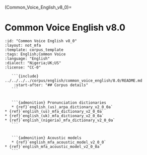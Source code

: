 
(Common_Voice_English_v8_0)=
# Common Voice English v8.0

``````{corpus} Common Voice English v8.0
:id: "Common Voice English v8_0"
:layout: not_mfa
:template: corpus_template
:tags: English;Common Voice
:language: "English"
:dialect: "Nigeria;UK;US"
:license: "CC-0"

   ```{include} ../../../../corpus/english/common_voice_english/8.0/README.md
    :start-after: "## Corpus details"
   ```


   ```{admonition} Pronunciation dictionaries
   * {ref}`english_(us)_arpa_dictionary_v2_0_0a`
* {ref}`english_(us)_mfa_dictionary_v2_0_0a`
* {ref}`english_(uk)_mfa_dictionary_v2_0_0a`
* {ref}`english_(nigeria)_mfa_dictionary_v2_0_0a`
   ```


   ```{admonition} Acoustic models
   * {ref}`english_mfa_acoustic_model_v2_0_0`
* {ref}`english_mfa_acoustic_model_v2_0_0a`
   ```
``````

